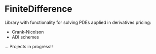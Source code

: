 # FiniteDifference
Library with functionality for solving PDEs applied in derivatives pricing: 

- Crank-Nicolson 
- ADI schemes

... Projects in progress!!

